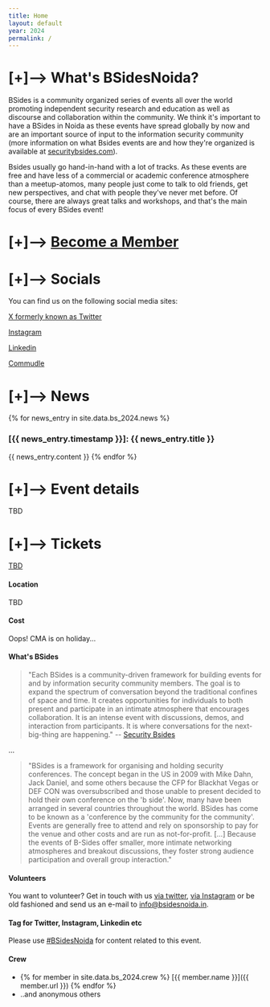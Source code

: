 ```yaml
---
title: Home
layout: default
year: 2024
permalink: /
---
```


# [+]--> What's BSidesNoida?

BSides is a community organized series of events all over the world promoting independent security research and education as well as discourse and collaboration within the community. We think it's important to have a BSides in Noida as these events have spread globally by now and are an important source of input to the information security community (more information on what Bsides events are and how they're organized is available at [securitybsides.com](http://www.securitybsides.com)).

Bsides usually go hand-in-hand with a lot of tracks. As these events are free and have less of a commercial or academic conference atmosphere than a meetup-atomos, many people just come to talk to old friends, get new perspectives, and chat with people they've never met before. Of course, there are always great talks and workshops, and that's the main focus of every BSides event!

# [+]--> [Become a Member](https://forms.gle/shMycCvGgu4v7EEAA) 


# [+]--> Socials

You can find us on the following social media sites:

[X formerly known as Twitter](https://twitter.com/BSidesNoida)

[Instagram](https://www.instagram.com/bsidesnoida/)

[Linkedin](https://www.linkedin.com/company/bsidesnoida/)

[Commudle](https://www.commudle.com/communities/security-bsides-noida)


# [+]--> News

{% for news_entry in site.data.bs_2024.news %}
### [{{ news_entry.timestamp }}]: {{ news_entry.title }}
{{ news_entry.content }}
{% endfor %}


# [+]--> Event details

TBD


# [+]--> Tickets

[TBD](#)


#### Location

TBD


#### Cost

Oops! CMA is on holiday...


#### What's BSides

> "Each BSides is a community-driven framework for building events for and by information security community members.  The goal is to expand the spectrum of conversation beyond the traditional confines of space and time.  It creates opportunities for individuals to both present and participate in an intimate atmosphere that encourages collaboration. It is an intense event with discussions, demos, and interaction from participants. It is where conversations for the next-big-thing are happening."
-- [Security Bsides](http://www.securitybsides.com)

...

> "BSides is a framework for organising and holding security conferences. The concept began in the US in 2009 with Mike Dahn, Jack Daniel, and some others because the CFP for Blackhat Vegas or DEF CON was oversubscribed and those unable to present decided to hold their own conference on the 'b side'. Now, many have been arranged in several countries throughout the world. BSides has come to be known as a 'conference by the community for the community'. Events are generally free to attend and rely on sponsorship to pay for the venue and other costs and are run as not-for-profit. [...]  Because the events of B-Sides offer smaller, more intimate networking atmospheres and breakout discussions, they foster strong audience participation and overall group interaction."


#### Volunteers

You want to volunteer? Get in touch with us [via twitter](https://twitter.com/BSidesNoida), [via Instagram](https://instagram.com/BSidesNoida) or be old fashioned and send us an e-mail to [info@bsidesnoida.in](mailto:info@bsidesnoida.in).


#### Tag for Twitter, Instagram, Linkedin etc

Please use [#BSidesNoida](https://twitter.com/search?q=BSidesNoida) for content related to this event.


#### Crew

* {% for member in site.data.bs_2024.crew %} [{{ member.name }}]({{ member.url }}) {% endfor %}
* ..and anonymous others
